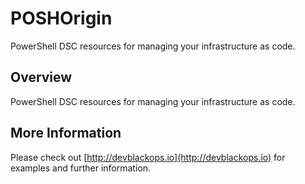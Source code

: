 # POSHOrigin
PowerShell DSC resources for managing your infrastructure as code.

## Overview
PowerShell DSC resources for managing your infrastructure as code.

## More Information
Please check out [http://devblackops.io](http://devblackops.io) for examples and further information.
